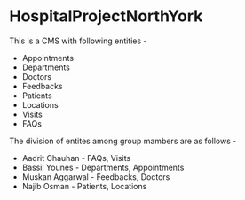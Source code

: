 # HospitalProjectNorthYork

This is a CMS with following entities - 
- Appointments
- Departments
- Doctors
- Feedbacks
- Patients
- Locations
- Visits
- FAQs

The division of entites among group mambers are as follows - 
- Aadrit Chauhan - FAQs, Visits
- Bassil Younes - Departments, Appointments
- Muskan Aggarwal - Feedbacks, Doctors
- Najib Osman - Patients, Locations
